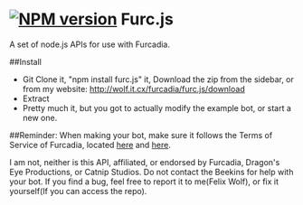 [![NPM version](https://badge.fury.io/js/furc.js.svg)](http://badge.fury.io/js/furc.js)
Furc.js
=======

A set of node.js APIs for use with Furcadia.

##Install
* Git Clone it, "npm install furc.js" it, Download the zip from the sidebar, or from my website: http://wolf.it.cx/furcadia/furc.js/download
* Extract
* Pretty much it, but you got to actually modify the example bot, or start a new one.

##Reminder:
When making your bot, make sure it follows the Terms of Service of Furcadia, located [here](http://www.furcadia.com/useragreement/) and [here](http://www.furcadia.com/beekins/guardians/rules.html).

I am not, neither is this API, affiliated, or endorsed by Furcadia, Dragon's Eye Productions, or Catnip Studios.
Do not contact the Beekins for help with your bot. If you find a bug, feel free to report it to me(Felix Wolf), or fix it yourself(If you can access the repo).
